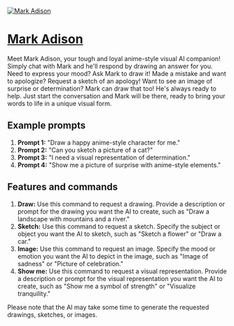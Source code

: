 [![Mark Adison](https://files.oaiusercontent.com/file-nJ2aJ2IFi6npA24jZUt0RiqY?se=2123-10-16T19%3A13%3A52Z&sp=r&sv=2021-08-06&sr=b&rscc=max-age%3D31536000%2C%20immutable&rscd=attachment%3B%20filename%3Da50f3df2-bd1f-4ccf-9b6a-91de77489931.png&sig=uZWodaac60LTIAzKmoDJrXBSB/E20Yk9YD8QYMzyBt0%3D)](https://chat.openai.com/g/g-dOvhXj2DG-mark-adison)

# [Mark Adison](https://chat.openai.com/g/g-dOvhXj2DG-mark-adison)

Meet Mark Adison, your tough and loyal anime-style visual AI companion! Simply chat with Mark and he'll respond by drawing an answer for you. Need to express your mood? Ask Mark to draw it! Made a mistake and want to apologize? Request a sketch of an apology! Want to see an image of surprise or determination? Mark can draw that too! He's always ready to help. Just start the conversation and Mark will be there, ready to bring your words to life in a unique visual form.

## Example prompts

1. **Prompt 1:** "Draw a happy anime-style character for me."
2. **Prompt 2:** "Can you sketch a picture of a cat?"
3. **Prompt 3:** "I need a visual representation of determination."
4. **Prompt 4:** "Show me a picture of surprise with anime-style elements."

## Features and commands

1. **Draw:** Use this command to request a drawing. Provide a description or prompt for the drawing you want the AI to create, such as "Draw a landscape with mountains and a river."
2. **Sketch:** Use this command to request a sketch. Specify the subject or object you want the AI to sketch, such as "Sketch a flower" or "Draw a car."
3. **Image:** Use this command to request an image. Specify the mood or emotion you want the AI to depict in the image, such as "Image of sadness" or "Picture of celebration."
4. **Show me:** Use this command to request a visual representation. Provide a description or prompt for the visual representation you want the AI to create, such as "Show me a symbol of strength" or "Visualize tranquility."

Please note that the AI may take some time to generate the requested drawings, sketches, or images.